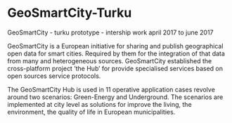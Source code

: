# GeoSmartCity-Turku
GeoSmartCity - turku prototype - intership work april 2017 to june 2017 


GeoSmartCity is a European initiative for sharing and publish geographical open data for smart cities. Required by them for the integration of that data from many and heterogeneous sources. GeoSmartCity established the cross-platform project ’the Hub’ for provide specialised services based on open sources service protocols. 

The GeoSmartCity Hub is used in 11 operative application cases revolve around two scenarios: Green-Energy and Underground.
The scenarios are implemented at city level as solutions for improve the living, the environment, the quality of life in European municipalities.
